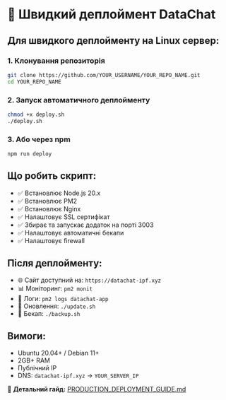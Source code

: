 # 🚀 Швидкий деплоймент DataChat

## Для швидкого деплойменту на Linux сервер:

### 1. Клонування репозиторія
```bash
git clone https://github.com/YOUR_USERNAME/YOUR_REPO_NAME.git
cd YOUR_REPO_NAME
```

### 2. Запуск автоматичного деплойменту
```bash
chmod +x deploy.sh
./deploy.sh
```

### 3. Або через npm
```bash
npm run deploy
```

## Що робить скрипт:
- ✅ Встановлює Node.js 20.x
- ✅ Встановлює PM2
- ✅ Встановлює Nginx
- ✅ Налаштовує SSL сертифікат
- ✅ Збирає та запускає додаток на порті 3003
- ✅ Налаштовує автоматичні бекапи
- ✅ Налаштовує firewall

## Після деплойменту:
- 🌐 Сайт доступний на: `https://datachat-ipf.xyz`
- 📊 Моніторинг: `pm2 monit`
- 📝 Логи: `pm2 logs datachat-app`
- 🔄 Оновлення: `./update.sh`
- 💾 Бекап: `./backup.sh`

## Вимоги:
- Ubuntu 20.04+ / Debian 11+
- 2GB+ RAM
- Публічний IP
- DNS: `datachat-ipf.xyz` → `YOUR_SERVER_IP`

📖 **Детальний гайд:** [PRODUCTION_DEPLOYMENT_GUIDE.md](./PRODUCTION_DEPLOYMENT_GUIDE.md)